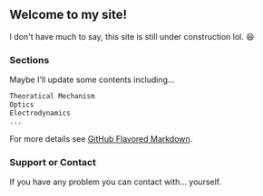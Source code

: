 ## Welcome to my site!

I don't have much to say, this site is still under construction lol. 😆 

### Sections

Maybe I'll update some contents including...

```markdown
Theoratical Mechanism
Optics
Electrodynamics 
...
```

For more details see [GitHub Flavored Markdown](https://guides.github.com/features/mastering-markdown/).


### Support or Contact

If you have any problem you can contact with... yourself.
